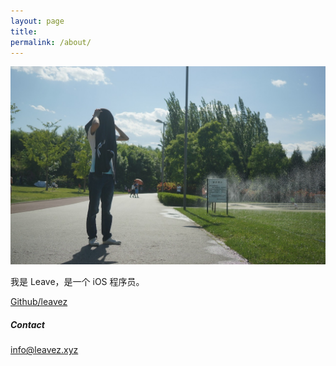 ```yaml
---
layout: page
title: 
permalink: /about/
---
```

![image](/images/IMG_ME.jpeg)  

我是 Leave，是一个 iOS 程序员。   

[Github/leavez](https://github.com/leavez)

<!--**Project**    
[Design Notebook](http://dudu.zhihu.com/circle/68509)   
一份设计主题日报，分享、推荐我读过的设计相关英文一手文章，欢迎订阅.
  
[Melodesign](http://zhuanlan.zhihu.com/melodie)  
一个专栏，记录我在设计中的所得与积累.-->

##### Contact
info@leavez.xyz  


